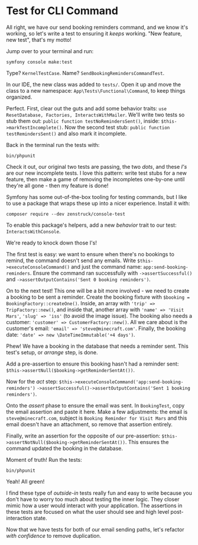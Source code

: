 # Test for CLI Command

All right, we have our send booking reminders command, and we know it's
working, so let's write a test to ensuring it *keeps* working. "New feature,
new test", that's my motto!

Jump over to your terminal and run:

```terminal
symfony console make:test
```

Type? `KernelTestCase`. Name? `SendBookingRemindersCommandTest`.

In our IDE, the new class was added to `tests/`. Open
it up and move the class to a new namespace: `App\Tests\Functional\Command`,
to keep things organized.

Perfect. First, clear out the guts and add some behavior traits:
`use ResetDatabase, Factories, InteractsWithMailer`. We'll write two
tests so stub them out: `public function testNoRemindersSent()`, inside:
`$this->markTestIncomplete()`. Now the second test stub:
`public function testRemindersSent()` and also mark it incomplete.

Back in the terminal run the tests with:

```terminal
bin/phpunit
```

Check it out, our original two tests are passing, the two *dots*, and these
*I's* are our new incomplete tests. I love this pattern: write test stubs
for a new feature, then make a game of removing the incompletes one-by-one
until they're all gone - then my feature is done!

Symfony has some out-of-the-box tooling for testing commands, but I like to
use a package that wraps these up into a nicer experience. Install it with:

```terminal
composer require --dev zenstruck/console-test
```

To enable this package's helpers, add a new *behavior* trait to our test:
`InteractsWithConsole`.

We're ready to knock down those I's!

The first test is easy: we want to ensure when there's no bookings to
remind, the command doesn't send any emails. Write
`$this->executeConsoleCommand()` and just the command name: `app:send-booking-reminders`.
Ensure the command ran successfully with `->assertSuccessful()` and
`->assertOutputContains('Sent 0 booking reminders')`.

On to the next test! This one will be a bit more involved - we need to
create a booking to be sent a reminder. Create the booking fixture with
`$booking = BookingFactory::createOne()`. Inside, an array with
`'trip' => TripFactory::new()`, and inside that, another array with
`'name' => 'Visit Mars'`, `'slug' => 'iss'` (to avoid the image issue).
The booking also needs a customer: `'customer' => CustomerFactory::new()`.
All we care about is the customer's email: `'email' => 'steve@minecraft.com'`.
Finally, the booking date: `'date' => new \DateTimeImmutable('+4 days')`.

Phew! We have a booking in the database that needs a reminder sent. This
test's setup, or *arrange* step, is done.

Add a pre-assertion to ensure this booking hasn't had a reminder sent:
`$this->assertNull($booking->getReminderSentAt())`.

Now for the *act* step:
`$this->executeConsoleCommand('app:send-booking-reminders')`
`->assertSuccessful()->assertOutputContains('Sent 1 booking reminders')`.

Onto the *assert* phase to ensure the email was sent. In `BookingTest`,
copy the email assertion and paste it here. Make a few adjustments:
the email is `steve@minecraft.com`, subject is `Booking Reminder for Visit Mars`
and this email doesn't have an attachment, so remove that assertion entirely.

Finally, write an assertion for the opposite of our pre-assertion:
`$this->assertNotNull($booking->getReminderSentAt())`. This ensures the
command updated the booking in the database.

Moment of truth! Run the tests:

```terminal-silent
bin/phpunit
```

Yeah! All green!

I find these type of *outside-in* tests really fun and easy to write because you
don't have to worry too much about testing the inner logic. They closer mimic
how a user would interact with your application. The assertions in these tests
are focused on what the user should see and high level post-interaction state.

Now that we have tests for both of our email sending paths, let's refactor
*with confidence* to remove duplication.
